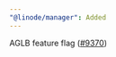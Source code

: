```yaml
---
"@linode/manager": Added
---
```


AGLB feature flag ([#9370](https://github.com/linode/manager/pull/9370))
